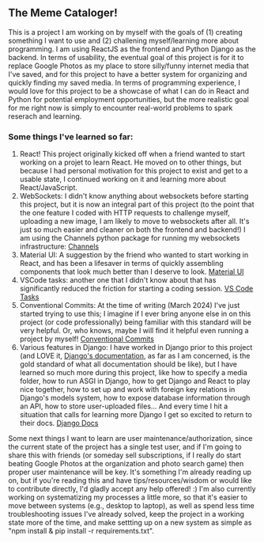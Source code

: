 ## The Meme Cataloger!

This is a project I am working on by myself with the goals of (1) creating something I want to use and (2) challening myself/learning more about programming.  I am using ReactJS as the frontend and Python Django as the backend.
In terms of usability, the eventual goal of this project is for it to replace Google Photos as my place to store silly/funny internet media that I've saved, and for this project to have a better system for organizing and quickly finding my saved media.
In terms of programming experience, I would love for this project to be a showcase of what I can do in React and Python for potential employment opportunities, but the more realistic goal for me right now is simply to encounter real-world problems to spark reserach and learning.

### Some things I've learned so far:
 1. React!  This project originally kicked off when a friend wanted to start working on a projet to learn React.  He moved on to other things, but because I had personal motivation for this project to exist and get to a usable state, I continued working on it and learning more about React/JavaScript.
 2. WebSockets: I didn't know anything about websockets before starting this project, but it is now an integral part of this project (to the point that the one feature I coded with HTTP requests to challenge myself, uploading a new image, I am likely to move to websockets after all.  It's just so much easier and cleaner on both the frontend and backend!)
  I am using the Channels python package for running my websockets infrastructure: [Channels](channels.readthedocs.io)
 4. Material UI: A suggestion by the friend who wanted to start working in React, and has been a lifesaver in terms of quickly assembling components that look much better than I deserve to look.  [Material UI](mui.com/material-ui/)
 5. VSCode tasks: another one that I didn't know about that has significantly reduced the friction for starting a coding session.  [VS Code Tasks](code.visualstudio.com/docs/editor/tasks)
 6. Conventional Commits: At the time of writing (March 2024) I've just started trying to use this; I imagine if I ever bring anyone else in on this project (or code professionally) being familiar with this standard will be very helpful.  Or, who knows, maybe I will find it helpful even running a project by myself! [Conventional Commits](conventionalcommits.org)
 7. Various features in Django: I have worked in Django prior to this project (and LOVE it, [Django's documentation](docs.djangoproject.com), as far as I am concerned, is the gold standard of what all documentation should be like), but I have learned so much more during this project, like how to specify a media folder, how to run ASGI in Django, how to get Django and React to play nice together, how to set up and work with foreign key relations in Django's models system, how to expose database information through an API, how to store user-uploaded files... And every time I hit a situation that calls for learning more Django I get so excited to return to their docs.  [Django Docs](docs.djangoproject.com)

Some next things I want to learn are user maintenance/authorization, since the current state of the project has a single test user, and if I'm going to share this with friends (or someday sell subscriptions, if I really do start beating Google Photos at the organization and photo search game) then proper user maintenance will be key.  It's something I'm already reading up on, but if you're reading this and have tips/resources/wisdom or would like to contribute directly, I'd gladly accept any help offered! :)
I'm also currently working on systematizing my processes a little more, so that it's easier to move between systems (e.g., desktop to laptop), as well as spend less time troubleshooting issues I've already solved, keep the project in a working state more of the time, and make settting up on a new system as simple as "npm install & pip install -r requirements.txt".
